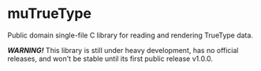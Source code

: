 # muTrueType
Public domain single-file C library for reading and rendering TrueType data.

***WARNING!*** This library is still under heavy development, has no official releases, and won't be stable until its first public release v1.0.0.
